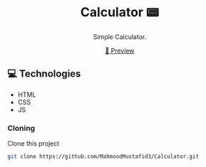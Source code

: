 
<h1 align="center" style="font-weight: bold;">Calculator 📟</h1>


<p align="center">Simple Calculator.</p>


<p align="center">
<a href="https://mahmoodmustafid3.github.io/Calculator/">📱 Preview</a>
</p>

<h2 id="technologies">💻 Technologies</h2>

- HTML
- CSS
- JS


<h3>Cloning</h3>

Clone this project

```bash
git clone https://github.com/MahmoodMustafid3/Calculator.git
```
